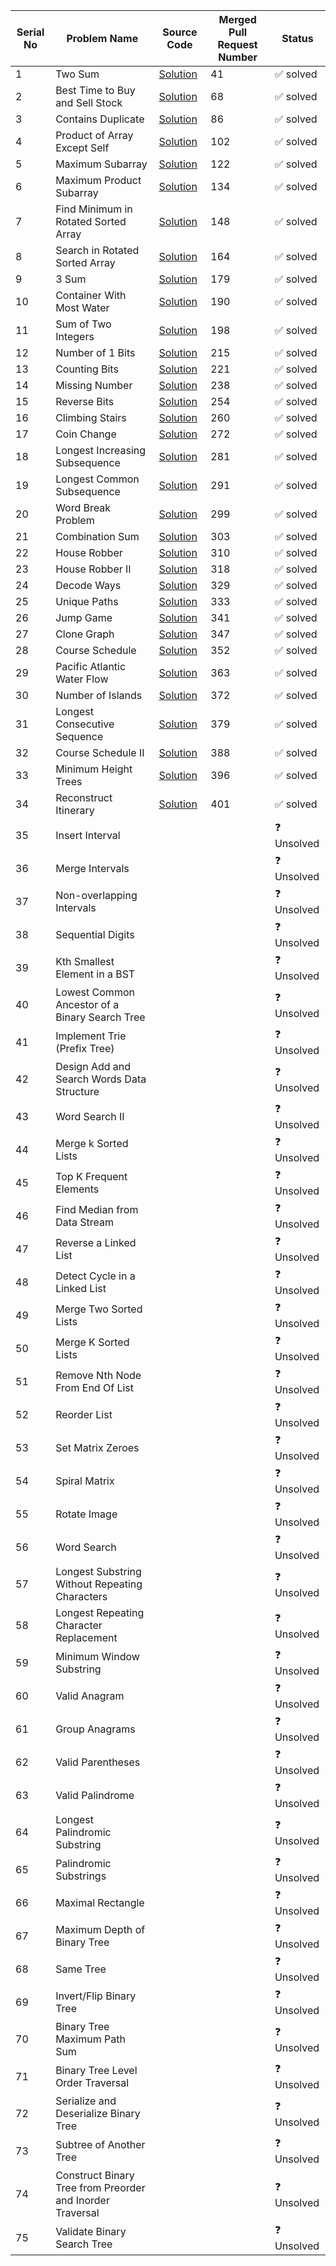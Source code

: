 | Serial No | Problem Name                                      | Source Code | Merged Pull Request Number | Status      |
|-----------|----------------------------------------------------|-------------|----------------------|-------------|
| 1         | Two Sum                                            |[Solution](https://github.com/Lets-code-with-us/DSA-Cracker/tree/main/Blind%2075%20LeetCode/Subhangi%20dhasmana/Two%20sum)|        41             | ✅ solved    |
| 2         | Best Time to Buy and Sell Stock                   |[Solution](https://github.com/Lets-code-with-us/DSA-Cracker/tree/main/Blind%2075%20LeetCode/Subhangi%20dhasmana/Best%20time%20to%20buy%20and%20sell%20stocks)|   68                 | ✅ solved  |
| 3         | Contains Duplicate                                |[Solution](https://github.com/Lets-code-with-us/DSA-Cracker/tree/main/Blind%2075%20LeetCode/Subhangi%20dhasmana/Contains%20duplicate)|     86                 | ✅ solved   |
| 4         | Product of Array Except Self                       |[Solution](https://github.com/Lets-code-with-us/DSA-Cracker/tree/main/Blind%2075%20LeetCode/Subhangi%20dhasmana/Product%20of%20array%20except%20self)|       102               | ✅ solved  |
| 5         | Maximum Subarray                                   |[Solution](https://github.com/Lets-code-with-us/DSA-Cracker/tree/main/Blind%2075%20LeetCode/Subhangi%20dhasmana/Maximum%20subarray)|  122                  | ✅ solved   |
| 6         | Maximum Product Subarray                           |[Solution](https://github.com/Lets-code-with-us/DSA-Cracker/tree/main/Blind%2075%20LeetCode/Subhangi%20dhasmana/Maximum%20Product%20Subarray)|   134                   | ✅ solved  |
| 7         | Find Minimum in Rotated Sorted Array               |[Solution](https://github.com/Lets-code-with-us/DSA-Cracker/tree/main/Blind%2075%20LeetCode/Subhangi%20dhasmana/Find%20Minimum%20in%20Rotated%20Sorted%20Array)|       148             | ✅ solved  |
| 8         | Search in Rotated Sorted Array                     |[Solution](https://github.com/Lets-code-with-us/DSA-Cracker/tree/main/Blind%2075%20LeetCode/Subhangi%20dhasmana/Search%20in%20Rotated%20Sorted%20Array)|  164                 | ✅ solved  |
| 9         | 3 Sum                                              |[Solution](https://github.com/Lets-code-with-us/DSA-Cracker/tree/main/Blind%2075%20LeetCode/Subhangi%20dhasmana/3%20Sum)|     179              | ✅ solved  |
| 10        | Container With Most Water                          |[Solution](https://github.com/Lets-code-with-us/DSA-Cracker/tree/main/Blind%2075%20LeetCode/Subhangi%20dhasmana/Container%20With%20Most%20Water)|   190                | ✅ solved   |
| 11        | Sum of Two Integers                                |[Solution](https://github.com/Lets-code-with-us/DSA-Cracker/tree/main/Blind%2075%20LeetCode/Subhangi%20dhasmana/Sum%20of%20two%20integers)|198               | ✅ solved  |
| 12        | Number of 1 Bits                                   |[Solution](https://github.com/Lets-code-with-us/DSA-Cracker/tree/main/Blind%2075%20LeetCode/Subhangi%20dhasmana/Number%20of%201%20Bits)| 215                  | ✅ solved  |
| 13        | Counting Bits                                      |[Solution](https://github.com/Lets-code-with-us/DSA-Cracker/tree/main/Blind%2075%20LeetCode/Subhangi%20dhasmana/Counting%20Bits)|     221              | ✅ solved  |
| 14        | Missing Number                                     |[Solution](https://github.com/Lets-code-with-us/DSA-Cracker/tree/main/Blind%2075%20LeetCode/Subhangi%20dhasmana/Missing%20number)|    238               | ✅ solved  |
| 15        | Reverse Bits                                       |[Solution](https://github.com/Lets-code-with-us/DSA-Cracker/tree/main/Blind%2075%20LeetCode/Subhangi%20dhasmana/Reverse%20Bits)|     254              | ✅ solved  |
| 16        | Climbing Stairs                                    |[Solution](https://github.com/Lets-code-with-us/DSA-Cracker/tree/main/Blind%2075%20LeetCode/Subhangi%20dhasmana/Climbing%20stairs)|  260                 | ✅ solved  |
| 17        | Coin Change                                        |[Solution](https://github.com/Lets-code-with-us/DSA-Cracker/tree/main/Blind%2075%20LeetCode/Subhangi%20dhasmana/Coin%20change)| 272                  | ✅ solved  |
| 18        | Longest Increasing Subsequence                     |[Solution](https://github.com/Lets-code-with-us/DSA-Cracker/tree/main/Blind%2075%20LeetCode/Subhangi%20dhasmana/Longest%20Increasing%20Subsequence)| 281                  | ✅ solved  |
| 19        | Longest Common Subsequence                         |[Solution](https://github.com/Lets-code-with-us/DSA-Cracker/tree/main/Blind%2075%20LeetCode/Subhangi%20dhasmana/Longest%20Common%20Subsequence)|   291               | ✅ solved  |
| 20        | Word Break Problem                                 |[Solution](https://github.com/Lets-code-with-us/DSA-Cracker/tree/main/Blind%2075%20LeetCode/Subhangi%20dhasmana/Word%20break)|   299                | ✅ solved  |
| 21        | Combination Sum                                    |[Solution](https://github.com/Lets-code-with-us/DSA-Cracker/tree/main/Blind%2075%20LeetCode/Subhangi%20dhasmana/Combination%20sum)|   303                | ✅ solved  |
| 22        | House Robber                                       |[Solution](https://github.com/Lets-code-with-us/DSA-Cracker/tree/main/Blind%2075%20LeetCode/Subhangi%20dhasmana/House%20robber)|   310               | ✅ solved  |
| 23        | House Robber II                                    |[Solution](https://github.com/Lets-code-with-us/DSA-Cracker/tree/main/Blind%2075%20LeetCode/Subhangi%20dhasmana/House%20robber%20II)|  318                | ✅ solved  |
| 24        | Decode Ways                                        |[Solution](https://github.com/Lets-code-with-us/DSA-Cracker/tree/main/Blind%2075%20LeetCode/Subhangi%20dhasmana/Decode%20ways)|    329              | ✅ solved  |
| 25        | Unique Paths                                       |[Solution](https://github.com/Lets-code-with-us/DSA-Cracker/tree/main/Blind%2075%20LeetCode/Subhangi%20dhasmana/Unique%20paths)|  333                 | ✅ solved  |
| 26        | Jump Game                                          |[Solution](https://github.com/Lets-code-with-us/DSA-Cracker/tree/main/Blind%2075%20LeetCode/Subhangi%20dhasmana/Jump%20game)|   341                | ✅ solved  |
| 27        | Clone Graph                                        |[Solution](https://github.com/Lets-code-with-us/DSA-Cracker/tree/main/Blind%2075%20LeetCode/Subhangi%20dhasmana/Clone%20graph)|  347                 | ✅ solved  |
| 28        | Course Schedule                                    |[Solution](https://github.com/Lets-code-with-us/DSA-Cracker/tree/main/Blind%2075%20LeetCode/Subhangi%20dhasmana/Course%20Schedule)|   352                | ✅ solved  |
| 29        | Pacific Atlantic Water Flow                        |[Solution](https://github.com/Lets-code-with-us/DSA-Cracker/tree/main/Blind%2075%20LeetCode/Subhangi%20dhasmana/Pacific%20Atlantic%20Water%20Flow)|  363                 | ✅ solved  |
| 30        | Number of Islands                                  |[Solution](https://github.com/Lets-code-with-us/DSA-Cracker/tree/main/Blind%2075%20LeetCode/Subhangi%20dhasmana/Number%20of%20Islands)|   372               | ✅ solved  |
| 31        | Longest Consecutive Sequence                        |[Solution](https://github.com/Lets-code-with-us/DSA-Cracker/tree/main/Blind%2075%20LeetCode/Subhangi%20dhasmana/Longest%20Consecutive%20Sequence)| 379                 | ✅ solved  |
| 32        | Course Schedule II                                 |[Solution](https://github.com/Lets-code-with-us/DSA-Cracker/tree/main/Blind%2075%20LeetCode/Subhangi%20dhasmana/Course%20Schedule%20II)|         388          | ✅ solved  |
| 33        | Minimum Height Trees                                |[Solution](https://github.com/Lets-code-with-us/DSA-Cracker/tree/main/Blind%2075%20LeetCode/Subhangi%20dhasmana/Minimum%20Height%20Trees)|  396                 | ✅ solved  |
| 34        | Reconstruct Itinerary                               |[Solution](https://github.com/Lets-code-with-us/DSA-Cracker/tree/main/Blind%2075%20LeetCode/Subhangi%20dhasmana/Reconstruct%20Itinerary)|   401               | ✅ solved  |
| 35        | Insert Interval                                     |             |                      | ❓ Unsolved  |
| 36        | Merge Intervals                                     |             |                      | ❓ Unsolved  |
| 37        | Non-overlapping Intervals                           |             |                      | ❓ Unsolved  |
| 38        | Sequential Digits                                   |             |                      | ❓ Unsolved  |
| 39        | Kth Smallest Element in a BST                      |             |                      | ❓ Unsolved  |
| 40        | Lowest Common Ancestor of a Binary Search Tree      |             |                      | ❓ Unsolved  |
| 41        | Implement Trie (Prefix Tree)                       |             |                      | ❓ Unsolved  |
| 42        | Design Add and Search Words Data Structure          |             |                      | ❓ Unsolved  |
| 43        | Word Search II                                      |             |                      | ❓ Unsolved  |
| 44        | Merge k Sorted Lists                                |             |                      | ❓ Unsolved  |
| 45        | Top K Frequent Elements                              |             |                      | ❓ Unsolved  |
| 46        | Find Median from Data Stream                        |             |                      | ❓ Unsolved  |
| 47        | Reverse a Linked List                               |             |                      | ❓ Unsolved  |
| 48        | Detect Cycle in a Linked List                       |             |                      | ❓ Unsolved  |
| 49        | Merge Two Sorted Lists                              |             |                      | ❓ Unsolved  |
| 50        | Merge K Sorted Lists                                |             |                      | ❓ Unsolved  |
| 51        | Remove Nth Node From End Of List                    |             |                      | ❓ Unsolved  |
| 52        | Reorder List                                        |             |                      | ❓ Unsolved  |
| 53        | Set Matrix Zeroes                                   |             |                      | ❓ Unsolved  |
| 54        | Spiral Matrix                                       |             |                      | ❓ Unsolved  |
| 55        | Rotate Image                                        |             |                      | ❓ Unsolved  |
| 56        | Word Search                                         |             |                      | ❓ Unsolved  |
| 57        | Longest Substring Without Repeating Characters     |             |                      | ❓ Unsolved  |
| 58        | Longest Repeating Character Replacement              |             |                      | ❓ Unsolved  |
| 59        | Minimum Window Substring                            |             |                      | ❓ Unsolved  |
| 60        | Valid Anagram                                       |             |                      | ❓ Unsolved  |
| 61        | Group Anagrams                                      |             |                      | ❓ Unsolved  |
| 62        | Valid Parentheses                                   |             |                      | ❓ Unsolved  |
| 63        | Valid Palindrome                                    |             |                      | ❓ Unsolved  |
| 64        | Longest Palindromic Substring                       |             |                      | ❓ Unsolved  |
| 65        | Palindromic Substrings                              |             |                      | ❓ Unsolved  |
| 66        | Maximal Rectangle                                    |             |                      | ❓ Unsolved  |
| 67        | Maximum Depth of Binary Tree                         |             |                      | ❓ Unsolved  |
| 68        | Same Tree                                            |             |                      | ❓ Unsolved  |
| 69        | Invert/Flip Binary Tree                             |             |                      | ❓ Unsolved  |
| 70        | Binary Tree Maximum Path Sum                        |             |                      | ❓ Unsolved  |
| 71        | Binary Tree Level Order Traversal                   |             |                      | ❓ Unsolved  |
| 72        | Serialize and Deserialize Binary Tree               |             |                      | ❓ Unsolved  |
| 73        | Subtree of Another Tree                             |             |                      | ❓ Unsolved  |
| 74        | Construct Binary Tree from Preorder and Inorder Traversal |             |                      | ❓ Unsolved  |
| 75        | Validate Binary Search Tree                         |             |                      | ❓ Unsolved  |
